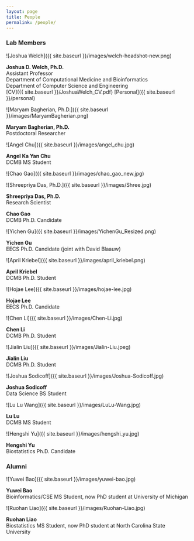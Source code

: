 ```yaml
---
layout: page
title: People
permalink: /people/
---
```


### Lab Members

![Joshua Welch]({{ site.baseurl }}/images/welch-headshot-new.png)

**Joshua D. Welch, Ph.D.**<br/>
Assistant Professor<br/>
Department of Computational Medicine and Bioinformatics<br/>
Department of Computer Science and Engineering<br/>
[CV]({{ site.baseurl }}/JoshuaWelch_CV.pdf) [Personal]({{ site.baseurl }}/personal)

![Maryam Bagherian, Ph.D.]({{ site.baseurl }}/images/MaryamBagherian.png)

**Maryam Bagherian, Ph.D.**  
Postdoctoral Researcher

![Angel Chu]({{ site.baseurl }}/images/angel_chu.jpg)

**Angel Ka Yan Chu**  
DCMB MS Student
  
![Chao Gao]({{ site.baseurl }}/images/chao_gao_new.jpg)

![Shreepriya Das, Ph.D.]({{ site.baseurl }}/images/Shree.jpg)

**Shreepriya Das, Ph.D.**  
Research Scientist

**Chao Gao**  
DCMB Ph.D. Candidate

![Yichen Gu]({{ site.baseurl }}/images/YichenGu_Resized.png)

**Yichen Gu**  
EECS Ph.D. Candidate (joint with David Blaauw)

![April Kriebel]({{ site.baseurl }}/images/april_kriebel.png)

**April Kriebel**  
DCMB Ph.D. Student

![Hojae Lee]({{ site.baseurl }}/images/hojae-lee.jpg)

**Hojae Lee**  
EECS Ph.D. Candidate

![Chen Li]({{ site.baseurl }}/images/Chen-Li.jpg)

**Chen Li**<br/>
DCMB Ph.D. Student

![Jialin Liu]({{ site.baseurl }}/images/Jialin-Liu.jpeg)

**Jialin Liu**<br/>
DCMB Ph.D. Student

![Joshua Sodicoff]({{ site.baseurl }}/images/Joshua-Sodicoff.jpg)

**Joshua Sodicoff**<br/>
Data Science BS Student

![Lu Lu Wang]({{ site.baseurl }}/images/LuLu-Wang.jpg)

**Lu Lu**<br/>
DCMB MS Student

![Hengshi Yu]({{ site.baseurl }}/images/hengshi_yu.jpg)

**Hengshi Yu**  
Biostatistics Ph.D. Candidate

### Alumni
![Yuwei Bao]({{ site.baseurl }}/images/yuwei-bao.jpg)

**Yuwei Bao**<br/>
Bioinformatics/CSE MS Student, now PhD student at University of Michigan

![Ruohan Liao]({{ site.baseurl }}/images/Ruohan-Liao.jpg)

**Ruohan Liao**<br/>
Biostatistics MS Student, now PhD student at North Carolina State University
